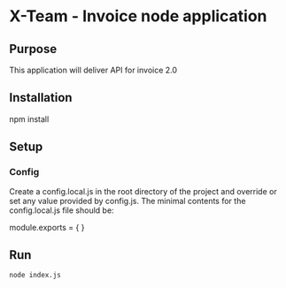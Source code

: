 # X-Team - Invoice node application

## Purpose

This application will deliver API for invoice 2.0

## Installation

npm install

## Setup

### Config

Create a config.local.js in the root directory of the project and override or set any value provided by config.js. The minimal contents for the config.local.js file should be:

module.exports = {
}


## Run

```
node index.js
```
